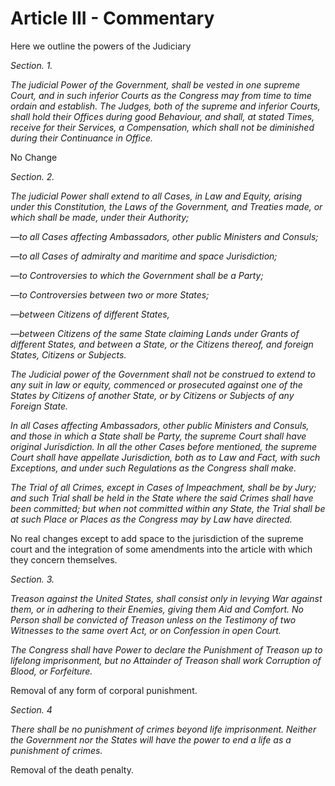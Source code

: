 # Article III - Commentary

Here we outline the powers of the Judiciary



_Section. 1._



_The judicial Power of the Government, shall be vested in one supreme Court, and in such inferior Courts as the Congress may from time to time ordain and establish. The Judges, both of the supreme and inferior Courts, shall hold their Offices during good Behaviour, and shall, at stated Times, receive for their Services, a Compensation, which shall not be diminished during their Continuance in Office._

No Change

_Section. 2._



_The judicial Power shall extend to all Cases, in Law and Equity, arising under this Constitution, the Laws of the Government, and Treaties made, or which shall be made, under their Authority;_

_—to all Cases affecting Ambassadors, other public Ministers and Consuls;_



_—to all Cases of admiralty and maritime and space Jurisdiction;_



_—to Controversies to which the Government shall be a Party;_



_—to Controversies between two or more States;_



_—between Citizens of different States,_



_—between Citizens of the same State claiming Lands under Grants of different States, and between a State, or the Citizens thereof, and foreign States, Citizens or Subjects._



_The Judicial power of the Government shall not be construed to extend to any suit in law or equity, commenced or prosecuted against one of the States by Citizens of another State, or by Citizens or Subjects of any Foreign State._



_In all Cases affecting Ambassadors, other public Ministers and Consuls, and those in which a State shall be Party, the supreme Court shall have original Jurisdiction. In all the other Cases before mentioned, the supreme Court shall have appellate Jurisdiction, both as to Law and Fact, with such Exceptions, and under such Regulations as the Congress shall make._



_The Trial of all Crimes, except in Cases of Impeachment, shall be by Jury; and such Trial shall be held in the State where the said Crimes shall have been committed; but when not committed within any State, the Trial shall be at such Place or Places as the Congress may by Law have directed._

No real changes except to add space to the jurisdiction of the supreme court and the integration of some amendments into the article with which they concern themselves.



_Section. 3._



_Treason against the United States, shall consist only in levying War against them, or in adhering to their Enemies, giving them Aid and Comfort. No Person shall be convicted of Treason unless on the Testimony of two Witnesses to the same overt Act, or on Confession in open Court._



_The Congress shall have Power to declare the Punishment of Treason up to lifelong imprisonment, but no Attainder of Treason shall work Corruption of Blood, or Forfeiture._


Removal of any form of corporal punishment.

_Section. 4_



_There shall be no punishment of crimes beyond life imprisonment. Neither the Government nor the States will have the power to end a life as a punishment of crimes._

Removal of the death penalty.


